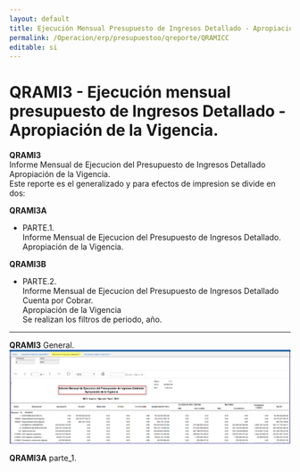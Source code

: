 ```yaml
---
layout: default
title: Ejecución Mensual Presupuesto de Ingresos Detallado - Apropiación de la Vigencia    
permalink: /Operacion/erp/presupuestoo/qreporte/QRAMICC  
editable: si
---
```


# QRAMI3 - Ejecución mensual presupuesto de Ingresos Detallado -Apropiación de la Vigencia.   


**QRAMI3**  
Informe Mensual de Ejecucion del Presupuesto de Ingresos Detallado  
Apropiación de la Vigencia.  
Este reporte es el generalizado y para efectos de impresion se divide en dos:  

**QRAMI3A**   
* PARTE.1.  
Informe Mensual de Ejecucion del Presupuesto de Ingresos Detallado.  
Apropiación de la Vigencia.  


**QRAMI3B**  
* PARTE.2.  
Informe Mensual de Ejecucion del Presupuesto de Ingresos Detallado  
Cuenta por Cobrar.  
Apropiación de la Vigencia  
Se realizan los filtros de periodo, año.  
**********

**QRAMI3**  General.  
![](qrami311.png)	

**QRAMI3A**   parte_1.





